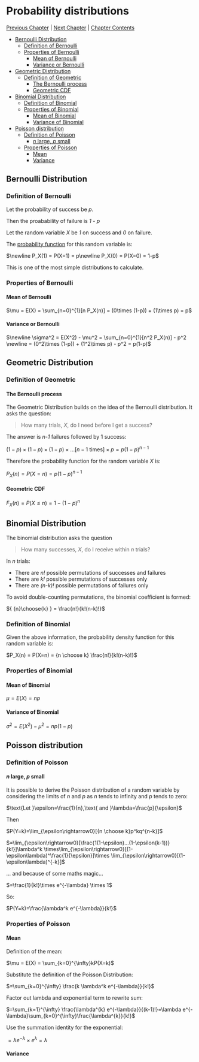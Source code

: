# Probability distributions <!-- omit in toc -->

[Previous Chapter][prev] | [Next Chapter][next] | [Chapter Contents][index]

[prev]: ./02geometry
[next]: ./04hyperbolic
[index]: ./index

- [Bernoulli Distribution](#bernoulli-distribution)
  - [Definition of Bernoulli](#definition-of-bernoulli)
  - [Properties of Bernoulli](#properties-of-bernoulli)
    - [Mean of Bernoulli](#mean-of-bernoulli)
    - [Variance or Bernoulli](#variance-or-bernoulli)
- [Geometric Distribution](#geometric-distribution)
  - [Definition of Geometric](#definition-of-geometric)
    - [The Bernoulli process](#the-bernoulli-process)
    - [Geometric CDF](#geometric-cdf)
- [Binomial Distribution](#binomial-distribution)
  - [Definition of Binomial](#definition-of-binomial)
  - [Properties of Binomial](#properties-of-binomial)
    - [Mean of Binomial](#mean-of-binomial)
    - [Variance of Binomial](#variance-of-binomial)
- [Poisson distribution](#poisson-distribution)
  - [Definition of Poisson](#definition-of-poisson)
    - [_n_ large, _p_ small](#n-large-p-small)
  - [Properties of Poisson](#properties-of-poisson)
    - [Mean](#mean)
    - [Variance](#variance)

## Bernoulli Distribution

### Definition of Bernoulli

Let the probability of success be _p_.

Then the proabability of failure is _1 - p_

Let the random variable _X_ be _1_ on success and _0_ on failure.

The [probability function](03randomvars#the-probability-function) for this random variable is:

$\newline P_X(1) = P(X=1) = p\newline P_X(0) = P(X=0) = 1-p$

This is one of the most simple distributions to calculate.

### Properties of Bernoulli

#### Mean of Bernoulli

$\mu = E(X) = \sum_{n=0}^{1}[n P_X(n)] = (0\times (1-p)) + (1\times p) = p$

#### Variance or Bernoulli

$\newline \sigma^2 = E(X^2) - \mu^2 = \sum_{n=0}^{1}[n^2 P_X(n)] - p^2 \newline = (0^2\times (1-p)) + (1^2\times p) - p^2 = p(1-p)$

## Geometric Distribution

### Definition of Geometric

#### The Bernoulli process

The Geometric Distribution builds on the idea of the Bernoulli distribution. It asks the question:

> How many trials, _X_, do I need before I get a success?

The answer is _n-1_ failures followed by 1 success:

$(1-p)\times(1-p)\times(1-p)\times...[n - 1 \text{ times}] \times p = p(1-p)^{n-1}$

Therefore the probability function for the random variable _X_ is:

$P_X(n) = P(X=n) = p(1-p)^{n-1}$

#### Geometric CDF

$F_X(n) = P(X\leq n) = 1- (1-p)^{n}$

## Binomial Distribution

The binomial distribution asks the question

> How many successes, _X_, do I receive within _n_ trials?

In _n_ trials:

- There are _n!_ possible permutations of successes and failures
- There are _k!_ possible permutations of successes only
- There are _(n-k)!_ possible permutations of failures only

To avoid double-counting permutations, the binomial coefficient is formed:

${ {n}\choose{k} } = \frac{n!}{k!(n-k)!}$

### Definition of Binomial

Given the above information, the probability density function for this random variable is:

$P_X(n) = P(X=n) = {n \choose k} \frac{n!}{k!(n-k)!}$

### Properties of Binomial

#### Mean of Binomial

$\mu=E(X)=np$

#### Variance of Binomial

$\sigma^2=E(X^2)-\mu^2=np(1-p)$

## Poisson distribution

### Definition of Poisson

#### _n_ large, _p_ small

It is possible to derive the Poisson distribution of a random variable by considering the limits of _n_ and _p_ as _n_ tends to infinity and _p_ tends to zero:

$\text{Let }\epsilon=\frac{1}{n},\text{ and }\lambda=\frac{p}{\epsilon}$

Then

$P(Y=k)=\lim_{\epsilon\rightarrow0}[{n \choose k}p^kq^{n-k}]$

$=\lim_{\epsilon\rightarrow0}[\frac{1(1-\epsilon)...(1-\epsilon(k-1))}{k!}]\lambda^k \times\lim_{\epsilon\rightarrow0}[(1-\epsilon\lambda)^\frac{1}{\epsilon}]\times \lim_{\epsilon\rightarrow0}[(1-\epsilon\lambda)^{-k}]$

... and because of some maths magic...

$=\frac{1}{k!}\times e^{-\lambda} \times 1$

So:

$P(Y=k)=\frac{\lambda^k e^{-\lambda}}{k!}$

### Properties of Poisson

#### Mean

Definition of the mean:

$\mu = E(X) = \sum_{k=0}^{\infty}kP(X=k)$

Substitute the definition of the Poisson Distribution:

$=\sum_{k=0}^{\infty} \frac{k \lambda^k e^{-\lambda}}{k!}$

Factor out lambda and exponential term to rewrite sum:

$=\sum_{k=1}^{\infty} \frac{\lambda^{k} e^{-\lambda}}{(k-1)!}=\lambda e^{-\lambda}\sum_{k=0}^{\infty}\frac{\lambda^{k}}{k!}$

Use the summation identity for the exponential:

$=\lambda e^{-\lambda}\times e^{\lambda} = \lambda$

#### Variance
